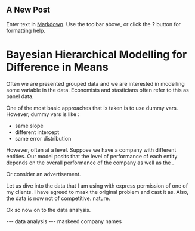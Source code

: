 ## A New Post

Enter text in [Markdown](http://daringfireball.net/projects/markdown/). Use the toolbar above, or click the **?** button for formatting help.


# Bayesian Hierarchical Modelling for Difference in Means

Often we are presented grouped data and we are interested in modelling some variable in the data. Economists and stasticians often refer to this as panel data. 

One of the most basic approaches that is taken is to use dummy vars. However, dummy vars is like :

-	same slope
-	different intercept
-	same error distribution 

However, often at a level. Suppose we have a company with different entities. Our model posits that the level of performance of each entity depends on the overall performance of the company as well as the . 

Or consider an advertisement. 

Let us dive into the data that I am using with express permission of one of my clients. I have agreed to mask the original problem and cast it as. Also, the data is now not of competitive. nature. 


Ok so now on to the data analysis. 




--- data analysis --- maskeed company names 



